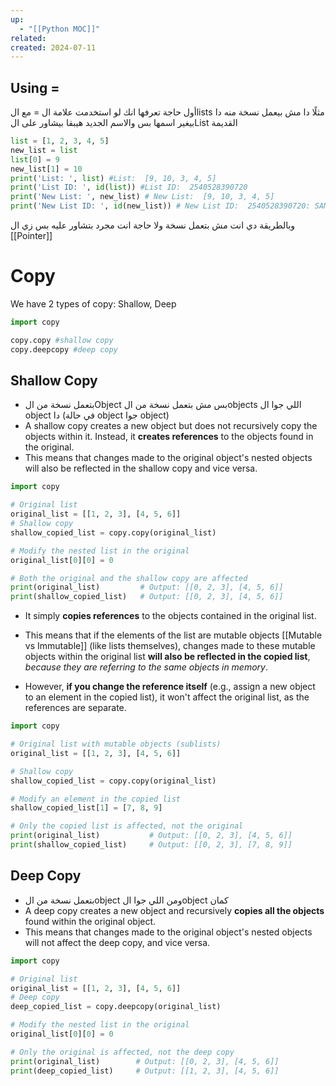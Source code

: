 ```yaml
---
up:
  - "[[Python MOC]]"
related: 
created: 2024-07-11
---
```


## Using =
أول حاجة تعرفها انك لو استخدمت علامة ال = مع الlists مثلًا دا مش بيعمل نسخة منه دا بيغير اسمها بس والاسم الجديد هيبقا بيشاور على الList القديمة
```python
list = [1, 2, 3, 4, 5]
new_list = list
list[0] = 9
new_list[1] = 10
print('List: ', list) #List:  [9, 10, 3, 4, 5]
print('List ID: ', id(list)) #List ID:  2540528390720
print('New List: ', new_list) # New List:  [9, 10, 3, 4, 5]
print('New List ID: ', id(new_list)) # New List ID:  2540528390720: SAME
```
وبالطريقة دي انت مش بتعمل نسخة ولا حاجة انت مجرد بتشاور عليه بس زي ال [[Pointer]]
# Copy
We have 2 types of copy: Shallow, Deep
```python
import copy

copy.copy #shallow copy
copy.deepcopy #deep copy
```
## Shallow Copy
- بتعمل نسخة من الObject بس مش بتعمل نسخة من الobjects اللي جوا ال object دا (في حالة object جوا object)
- A shallow copy creates a new object but does not recursively copy the objects within it. Instead, it **creates references** to the objects found in the original. 
- This means that changes made to the original object's nested objects will also be reflected in the shallow copy and vice versa.
```python
import copy

# Original list
original_list = [[1, 2, 3], [4, 5, 6]]
# Shallow copy
shallow_copied_list = copy.copy(original_list)

# Modify the nested list in the original
original_list[0][0] = 0

# Both the original and the shallow copy are affected
print(original_list)         # Output: [[0, 2, 3], [4, 5, 6]]
print(shallow_copied_list)   # Output: [[0, 2, 3], [4, 5, 6]]
```
- It simply **copies references** to the objects contained in the original list. 
- This means that if the elements of the list are mutable objects [[Mutable vs Immutable]] (like lists themselves), changes made to these mutable objects within the original list **will also be reflected in the copied list**, *because they are referring to the same objects in memory*.

- However, **if you change the reference itself** (e.g., assign a new object to an element in the copied list), it won't affect the original list, as the references are separate.
```python
import copy

# Original list with mutable objects (sublists)
original_list = [[1, 2, 3], [4, 5, 6]]

# Shallow copy
shallow_copied_list = copy.copy(original_list)

# Modify an element in the copied list
shallow_copied_list[1] = [7, 8, 9]

# Only the copied list is affected, not the original
print(original_list)           # Output: [[0, 2, 3], [4, 5, 6]]
print(shallow_copied_list)     # Output: [[0, 2, 3], [7, 8, 9]]
```
## Deep Copy
- بتعمل نسخة من الobject ومن اللي جوا الobject كمان
- A deep copy creates a new object and recursively **copies all the objects** found within the original object. 
- This means that changes made to the original object's nested objects will not affect the deep copy, and vice versa.
```python
import copy

# Original list
original_list = [[1, 2, 3], [4, 5, 6]]
# Deep copy
deep_copied_list = copy.deepcopy(original_list)

# Modify the nested list in the original
original_list[0][0] = 0

# Only the original is affected, not the deep copy
print(original_list)        # Output: [[0, 2, 3], [4, 5, 6]]
print(deep_copied_list)     # Output: [[1, 2, 3], [4, 5, 6]]
```